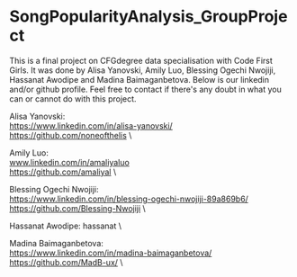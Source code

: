 # SongPopularityAnalysis_GroupProject

This is a final project on CFGdegree data specialisation with Code First Girls. It was done by Alisa Yanovski, Amily Luo, Blessing Ogechi Nwojiji, Hassanat Awodipe and Madina Baimaganbetova. Below is our linkedin and/or github profile. Feel free to contact if there's any doubt in what you can or cannot do with this project.

Alisa Yanovski: \
https://www.linkedin.com/in/alisa-yanovski/ \
https://github.com/noneofthelis \

Amily Luo:\
www.linkedin.com/in/amaliyaluo \
https://github.com/amaliyal \

Blessing Ogechi Nwojiji: \
https://www.linkedin.com/in/blessing-ogechi-nwojiji-89a869b6/ \
https://github.com/Blessing-Nwojiji \

Hassanat Awodipe: hassanat \

Madina Baimaganbetova: \
https://www.linkedin.com/in/madina-baimaganbetova/  \
https://github.com/MadB-ux/ \
